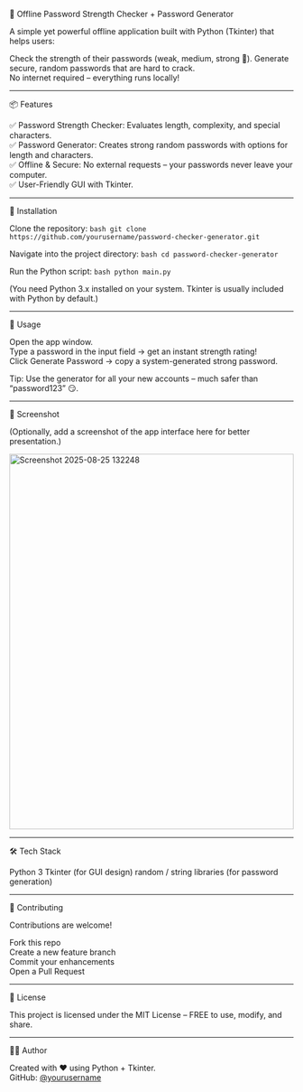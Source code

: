 
🔐 Offline Password Strength Checker + Password Generator

A simple yet powerful offline application built with Python (Tkinter) that helps users:

Check the strength of their passwords (weak, medium, strong 🚦).
Generate secure, random passwords that are hard to crack.  
No internet required – everything runs locally!


---


📦 Features

✅ Password Strength Checker: Evaluates length, complexity, and special characters.  
✅ Password Generator: Creates strong random passwords with options for length and characters.  
✅ Offline & Secure: No external requests – your passwords never leave your computer.  
✅ User-Friendly GUI with Tkinter.

---


🔧 Installation

Clone the repository:
   ``bash
   git clone https://github.com/yourusername/password-checker-generator.git
   ``

Navigate into the project directory:
   ``bash
   cd password-checker-generator
   ``

Run the Python script:
   ``bash
   python main.py
   ``


(You need Python 3.x installed on your system. Tkinter is usually included with Python by default.)


---


🚀 Usage

Open the app window.  
Type a password in the input field → get an instant strength rating!  
Click Generate Password → copy a system-generated strong password.  

Tip: Use the generator for all your new accounts – much safer than “password123” 😏.


---


📸 Screenshot

(Optionally, add a screenshot of the app interface here for better presentation.)

<img width="504" height="665" alt="Screenshot 2025-08-25 132248" src="https://github.com/user-attachments/assets/93cd5458-1b95-4662-8172-2188f33fcbda" />

---


🛠️ Tech Stack

Python 3
Tkinter (for GUI design)
random / string libraries (for password generation)

---


🤝 Contributing

Contributions are welcome!  

Fork this repo  
Create a new feature branch  
Commit your enhancements  
Open a Pull Request  

---


📜 License

This project is licensed under the MIT License – FREE to use, modify, and share.


---


👨‍💻 Author

Created with ❤️ using Python + Tkinter.  
GitHub: [@yourusername](https://github.com/xerot407)


